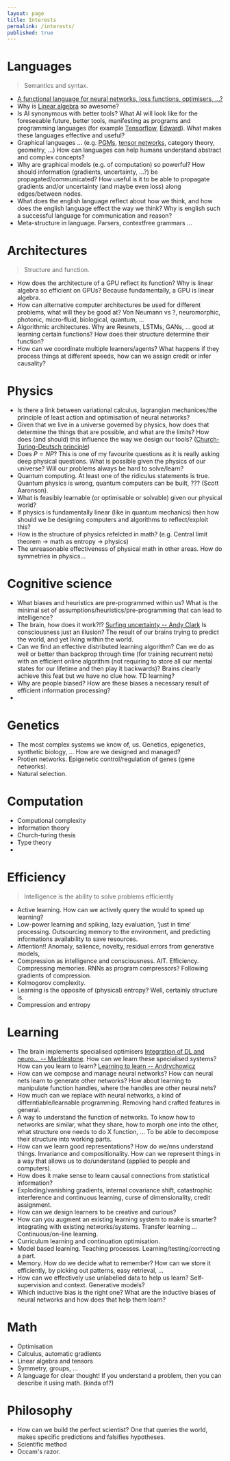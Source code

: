 ```yaml
---
layout: page
title: Interests
permalink: /interests/
published: true
---
```


# Languages

> Semantics and syntax. 

* [A functional language for neural networks, loss functions, optimisers, ...?](http://act65.github.io/FirstClassNets/)
* Why is [Linear algebra](http://act65.github.io/LinAlg/) so awesome?
* Is AI synonymous with better tools? What AI will look like for the foreseeable future, better tools, manifesting as programs and programming languages (for example [Tensorflow](https://www.tensorflow.org/), [Edward](http://edwardlib.org/)). What makes these languages effective and useful?
* Graphical languages ... (e.g. [PGMs](), [tensor networks](), category theory, geometry, ...) How can languages can help humans understand abstract and complex concepts?
* Why are graphical models (e.g. of computation) so powerful? How should information (gradients, uncertainty, …?) be propagated/communicated? How useful is it to be able to propagate gradients and/or uncertainty (and maybe even loss) along edges/between nodes. 
* What does the english language reflect about how we think, and how does the english language effect the way we think? Why is english such a successful language for communication and reason?
* Meta-structure in language. Parsers, contextfree grammars ...


# Architectures

> Structure and function.

* How does the architecture of a GPU reflect its function? Why is linear algebra so efficient on GPUs? Because fundamentally, a GPU is linear algebra.
* How can alternative computer architectures be used for different problems, what will they be good at? Von Neumann vs ?, neuromorphic, photonic, micro-fluid, biological, quantum, ...
* Algorithmic architectures. Why are Resnets, LSTMs, GANs, ... good at learning certain functions? How does their structure determine their function?
* How can we coordinate multiple learners/agents? What happens if they process things at different speeds, how can we assign credit or infer causality?

# Physics

> 

* Is there a link between variational calculus, lagrangian mechanices/the principle of least action and optimisation of neural networks?
* Given that we live in a universe governed by physics, how does that determine the things that are possible, and what are the limits? How does (and should) this influence the way we design our tools? ([Church-Turing-Deutsch principle](https://en.wikipedia.org/wiki/Church%E2%80%93Turing%E2%80%93Deutsch_principle))
* Does $P = NP$? This is one of my favourite questions as it is really asking deep physical questions. What is possible given the physics of our universe?  Will our problems always be hard to solve/learn?
* Quantum computing. At least one of the ridiculus statements is true. Quantum physics is wrong, quantum computers can be built, ??? (Scott Aaronson).
* What is feasibly learnable (or optimisable or solvable) given our physical world?
* If physics is fundamentally linear (like in quantum mechanics) then how should we be designing computers and algorithms to reflect/exploit this?
* How is the structure of physics refelcted in math? (e.g. Central limit theorem -> math as entropy -> physics)
* The unreasonable effectiveness of physical math in other areas. How do symmetries in physics...


# Cognitive science

* What biases and heuristics are pre-programmed within us? What is the minimal set of assumptions/heuristics/pre-programming that can lead to intelligence?
* The brain, how does it work?!? [Surfing uncertainty -- Andy Clark](https://www.goodreads.com/book/show/25823558-surfing-uncertainty) Is consciousness just an illusion? The result of our brains trying to predict the world, and yet living within the world.
* Can we find an effective distributed learning algorithm? Can we do as well or better than backprop through time (for training recurrent nets) with an efficient online algorithm (not requiring to store all our mental states for our lifetime and then play it backwards)?  Brains clearly achieve this feat but we have no clue how. TD learning? 
* Why are people biased? How are these biases a necessary result of efficient information processing?
* 

# Genetics

* The most complex systems we know of, us. Genetics, epigenetics, synthetic biology, ... How are we designed and managed?
* Protien networks. Epigenetic control/regulation of genes (gene networks).
* Natural selection. 

# Computation

* Computional complexity
* Information theory
* Church-turing thesis
* Type theory
* 


# Efficiency

> Intelligence is the ability to solve problems efficiently

* Active learning. How can we actively query the would to speed up learning?
* Low-power learning and spiking, lazy evaluation, ‘just in time’ processing. Outsourcing memory to the environment, and predicting informations availability to save resources.
* Attention!! Anomaly, salience, novelty, residual errors from generative models, 
* Compression as intelligence and consciousness. AIT.  Efficiency.  Compressing memories. RNNs as program compressors? Following gradients of compression.
* Kolmogorov complexity.
* Learning is the opposite of (physical) entropy? Well, certainly structure is.
* Compression and entropy

# Learning

* The brain implements specialised optimisers [Integration of DL and neuro... -- Marblestone](https://arxiv.org/abs/1606.03813). How can we learn these specialised systems? How can you learn to learn? [Learning to learn -- Andrychowicz](https://arxiv.org/abs/1606.04474)
* How can we compose and manage neural networks? How can neural nets learn to generate other networks? How about learning to manipulate function handles, where the handles are other neural nets?
* How much can we replace with neural networks, a kind of differntiable/learnable programming. Removing hand crafted features in general.
* A way to understand the function of networks. To know how to networks are similar, what they share, how to morph one into the other, what structure one needs to do X function, ... To be able to decompose their structure into working parts.
* How can we learn good representations? How do we/nns understand things. Invariance and compositionality. How can we represent things in a way that allows us to do/understand (applied to people and computers). 
* How does it make sense to learn causal connections from statistical information?
* Exploding/vanishing gradients, internal covariance shift, catastrophic interference and continuous learning, curse of dimensionality, credit assignment.
* How can we design learners to be creative and curious?
* How can you augment an existing learning system to make is smarter? integrating with existing networks/systems. Transfer learning ... Continuous/on-line learning.
* Curriculum learning and continuation optimisation.
* Model based learning. Teaching processes. Learning/testing/correcting a part.
* Memory. How do we decide what to remember? How can we store it efficiently, by picking out patterns, easy retrieval, ...
* How can we effectively use unlabelled data to help us learn? Self-supervision and context. Generative models?
* Which inductive bias is the right one? What are the inductive biases of neural networks and how does that help them learn?


# Math

* Optimisation
* Calculus, automatic gradients
* Linear algebra and tensors
* Symmetry, groups, ...
* A language for clear thought! If you understand a problem, then you can describe it using math. (kinda of?)


# Philosophy

* How can we build the perfect scientist? One that queries the world, makes specific predictions and falsifies hypotheses. 
* Scientific method
* Occam's razor.